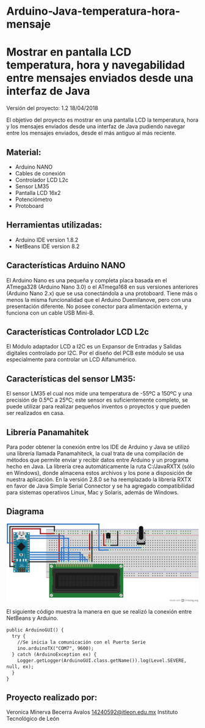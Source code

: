 # Arduino-Java-temperatura-hora-mensaje

Mostrar en  pantalla LCD temperatura, hora y navegabilidad entre mensajes enviados desde una interfaz de Java
=============================================================================================================

Versión del proyecto:  1.2   18/04/2018

El objetivo del proyecto es mostrar en una pantalla LCD la temperatura, hora y los mensajes enviados desde una interfaz de Java pudiendo navegar entre los mensajes enviados, desde el más antiguo al más reciente. 

Material:
---------
- Arduino NANO
- Cables de conexión
- Controlador LCD L2c
- Sensor LM35
- Pantalla LCD 16x2
- Potenciómetro
- Protoboard

Herramientas utilizadas:
------------------------
- Arduino IDE version 1.8.2
- NetBeans IDE version 8.2

Características Arduino NANO
----------------------------
El Arduino Nano es una pequeña y completa placa basada en el ATmega328 (Arduino Nano 3.0) o el ATmega168 en sus versiones anteriores (Arduino Nano 2.x) que se usa conectándola a una protoboard. Tiene más o menos la misma funcionalidad que el Arduino Duemilanove, pero con una presentación diferente. No posee conector para alimentación externa, y funciona con un cable USB Mini-B.

Características Controlador LCD L2c
-----------------------------------
El Módulo adaptador LCD a I2C es un Expansor de Entradas y Salidas digitales controlado por I2C. Por el diseño del PCB este módulo se usa especialmente para controlar un LCD Alfanumérico.

Características del sensor LM35:
--------------------------------
El sensor LM35 el cual nos mide una temperatura de -55ºC a 150ºC y una precisión de 0.5ºC a 25ºC; este sensor es suficientemente completo, se puede utilizar para realizar pequeños inventos o proyectos y que pueden ser realizados en casa.

Librería Panamahitek
--------------------
Para poder obtener la conexión entre los IDE de Arduino y Java se utilizó una librería llamada Panamahiteck, la cual trata de una compilación de métodos que permite enviar y recibir datos entre Arduino y un programa hecho en Java. La librería crea automáticamente la ruta C:/JavaRXTX (sólo en Windows), donde almacena estos archivos y los pone a disposición de nuestra aplicación. En la versión 2.8.0 se ha reemplazado la librería RXTX en favor de Java Simple Serial Connector y se ha agregado compatibilidad para sistemas operativos Linux, Mac y Solaris, además de Windows.

Diagrama
--------
![Imagen_Arduino](java-arduino_bb.jpg "java-arduino_bb")

El siguiente código muestra la manera en que se realizó la conexión entre NetBeans y Arduino.

```
public ArduinoGUI() {
  try {
    //Se inicia la comunicación con el Puerto Serie
    ino.arduinoTX("COM7", 9600);     
  } catch (ArduinoException ex) {
    Logger.getLogger(ArduinoGUI.class.getName()).log(Level.SEVERE, null, ex);
  }
}
```

Proyecto realizado por:
-----------------------
Veronica Minerva Becerra Avalos
14240592@itleon.edu.mx
Instituto Tecnológico de León

